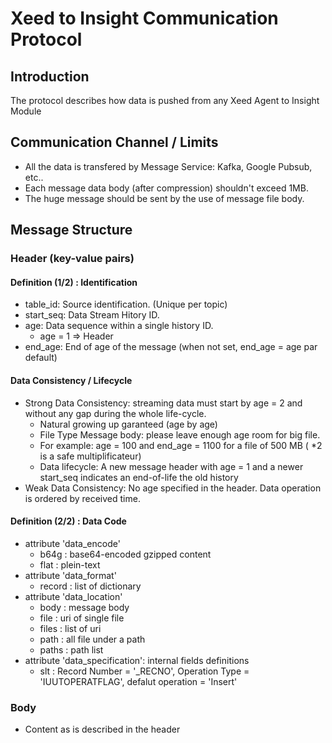 # Xeed to Insight Communication Protocol
## Introduction
The protocol describes how data is pushed from any Xeed Agent to Insight Module
## Communication Channel / Limits
* All the data is transfered by Message Service: Kafka, Google Pubsub, etc..
* Each message data body (after compression) shouldn't exceed 1MB.
* The huge message should be sent by the use of message file body.
## Message Structure
### Header (key-value pairs)
#### Definition (1/2) : Identification
* table_id: Source identification. (Unique per topic)
* start_seq: Data Stream Hitory ID.
* age: Data sequence within a single history ID. 
  * age = 1 => Header
* end_age: End of age of the message (when not set, end_age = age par default)
#### Data Consistency / Lifecycle
* Strong Data Consistency: streaming data must start by age = 2 and without any gap during the whole life-cycle.
  * Natural growing up garanteed (age by age)
  * File Type Message body: please leave enough age room for big file.
  * For example: age = 100 and end_age = 1100 for a file of 500 MB ( *2 is a safe multiplificateur) 
  * Data lifecycle: A new message header with age = 1 and a newer start_seq indicates an end-of-life the old history
* Weak Data Consistency: No age specified in the header. Data operation is ordered by received time.
#### Definition (2/2) : Data Code
* attribute 'data_encode'
  * b64g : base64-encoded gzipped content
  * flat : plein-text
* attribute 'data_format'
  * record : list of dictionary
* attribute 'data_location'
  * body : message body
  * file : uri of single file
  * files : list of uri
  * path : all file under a path
  * paths : path list
* attribute 'data_specification': internal fields definitions
  * slt : Record Number = '_RECNO', Operation Type = 'IUUTOPERATFLAG', defalut operation = 'Insert'
### Body
* Content as is described in the header
